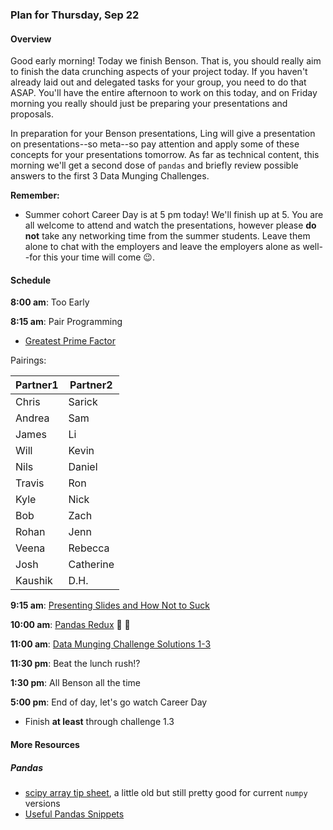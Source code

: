 ### Plan for Thursday, Sep 22

#### Overview

Good early morning!  Today we finish Benson.  That is, you should really aim to finish the data crunching aspects of your project today.  If you haven't already laid out and delegated tasks for your group, you need to do that ASAP.  You'll have the entire afternoon to work on this today, and on Friday morning you really should just be preparing your presentations and proposals.

In preparation for your Benson presentations, Ling will give a presentation on presentations--so meta--so pay attention and apply some of these concepts for your presentations tomorrow.  As far as technical content, this morning we'll get a second dose of `pandas` and briefly review possible answers to the first 3 Data Munging Challenges.  

**Remember:**
* Summer cohort Career Day is at 5 pm today!  We'll finish up at 5.  You are all welcome to attend and watch the presentations, however please **do not** take any networking time from the summer students.  Leave them alone to chat with the employers and leave the employers alone as well--for this your time will come :wink:.

#### Schedule

**8:00 am**: Too Early

**8:15 am**: Pair Programming
* [Greatest Prime Factor](pair-prime-factor.md)

Pairings:  

| Partner1 | Partner2|
|----------|---------|
| Chris | Sarick |
| Andrea | Sam
| James | Li
| Will | Kevin |
| Nils | Daniel |
| Travis | Ron |
| Kyle | Nick |
| Bob | Zach |
| Rohan | Jenn |
| Veena | Rebecca |
| Josh | Catherine |
| Kaushik | D.H. |

**9:15 am**: [Presenting Slides and How Not to Suck](presenting.pdf)

**10:00 am**: [Pandas Redux](pandas2.ipynb) :panda_face: :panda_face:

**11:00 am**: [Data Munging Challenge Solutions 1-3](challenge_sols.ipynb)

**11:30 pm**: Beat the lunch rush!?   

**1:30 pm**: All Benson all the time

**5:00 pm**: End of day, let's go watch Career Day
* Finish **at least** through challenge 1.3

#### More Resources
##### Pandas
* [scipy array tip sheet](http://pages.physics.cornell.edu/~myers/teaching/ComputationalMethods/python/arrays.html), a little old but still pretty good for current `numpy` versions
* [Useful Pandas Snippets](http://www.swegler.com/becky/blog/2014/08/06/useful-pandas-snippets/)
